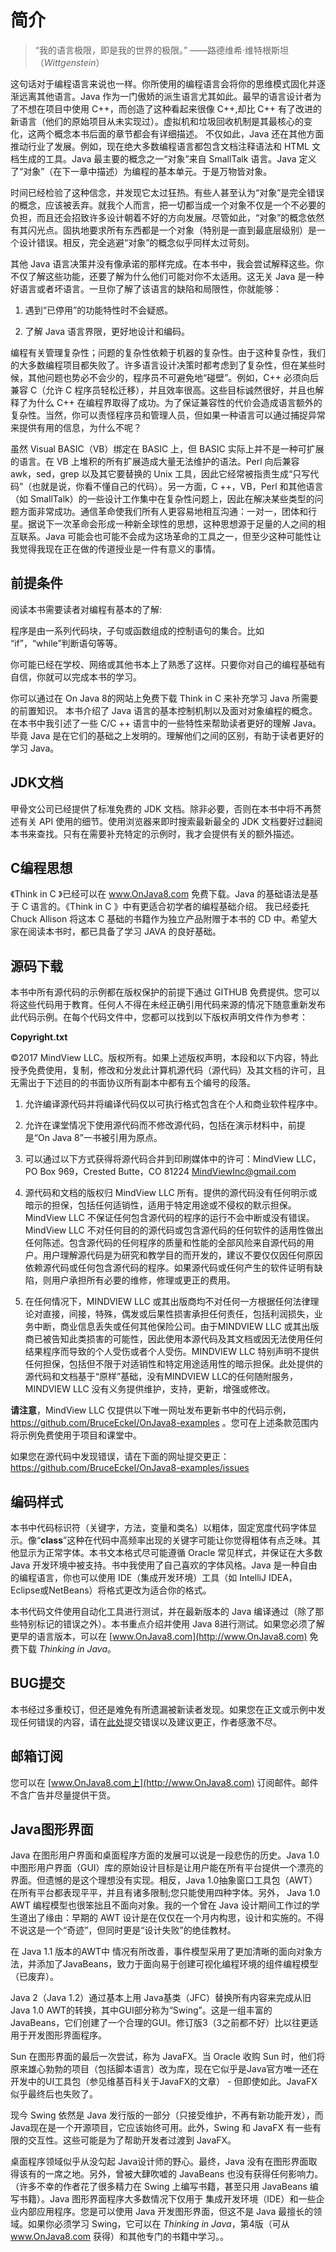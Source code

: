 
# 简介

> “我的语言极限，即是我的世界的极限。” ——路德维希·维特根斯坦（*Wittgenstein*）

这句话对于编程语言来说也一样。你所使用的编程语言会将你的思维模式固化并逐渐远离其他语言。Java 作为一门傲娇的派生语言尤其如此。最早的语言设计者为了不想在项目中使用 C++，而创造了这种看起来很像 C++,却比 C++ 有了改进的新语言（他们的原始项目从未实现过）。虚拟机和垃圾回收机制是其最核心的变化，这两个概念本书后面的章节都会有详细描述。 不仅如此，Java 还在其他方面推动行业了发展。例如，现在绝大多数编程语言都包含文档注释语法和 HTML 文档生成的工具。Java 最主要的概念之一“对象”来自 SmallTalk 语言。Java 定义了“对象”（在下一章中描述）为编程的基本单元。于是万物皆对象。

时间已经检验了这种信念，并发现它太过狂热。有些人甚至认为“对象”是完全错误的概念，应该被丢弃。就我个人而言，把一切都当成一个对象不仅是一个不必要的负担，而且还会招致许多设计朝着不好的方向发展。尽管如此，“对象”的概念依然有其闪光点。固执地要求所有东西都是一个对象（特别是一直到最底层级别）是一个设计错误。相反，完全逃避“对象”的概念似乎同样太过苛刻。

其他 Java 语言决策并没有像承诺的那样完成。在本书中，我会尝试解释这些。你不仅了解这些功能，还要了解为什么他们可能对你不太适用。这无关 Java 是一种好语言或者坏语言。一旦你了解了该语言的缺陷和局限性，你就能够：

1. 遇到“已停用”的功能特性时不会疑惑。

2. 了解 Java 语言界限，更好地设计和编码。

编程有关管理复杂性；问题的复杂性依赖于机器的复杂性。由于这种复杂性，我们的大多数编程项目都失败了。许多语言设计决策时都考虑到了复杂性，但在某些时候，其他问题也势必不会少的，程序员不可避免地“碰壁”。例如，C++ 必须向后兼容 C（允许 C 程序员轻松迁移），并且效率很高。这些目标诚然很好，并且也解释了为什么 C++ 在编程界取得了成功。为了保证兼容性的代价会造成语言额外的复杂性。当然，你可以责怪程序员和管理人员，但如果一种语言可以通过捕捉异常来提供有用的信息，为什么不呢？

虽然 Visual BASIC（VB）绑定在 BASIC 上，但 BASIC 实际上并不是一种可扩展的语言。在 VB 上堆积的所有扩展造成大量无法维护的语法。Perl 向后兼容 awk，sed，grep 以及其它要替换的 Unix 工具，因此它经常被指责生成“只写代码”（也就是说，你看不懂自己的代码）。另一方面，C ++，VB，Perl 和其他语言（如 SmallTalk）的一些设计工作集中在复杂性问题上，因此在解决某些类型的问题方面非常成功。通信革命使我们所有人更容易地相互沟通：一对一，团体和行星。据说下一次革命会形成一种新全球性的思想，这种思想源于足量的人之间的相互联系。Java 可能会也可能不会成为这场革命的工具之一，但至少这种可能性让我觉得我现在正在做的传道授业是一件有意义的事情。




## 前提条件

阅读本书需要读者对编程有基本的了解:

程序是由一系列代码块，子句或函数组成的控制语句的集合。比如 “if”，“while”判断语句等等。

你可能已经在学校、网络或其他书本上了熟悉了这样。只要你对自己的编程基础有自信，你就可以完成本书的学习。

你可以通过在 On Java 8的网站上免费下载 Think in C 来补充学习 Java 所需要的前置知识。 本书介绍了 Java 语言的基本控制机制以及面对对象编程的概念。在本书中我引述了一些 C/C ++ 语言中的一些特性来帮助读者更好的理解 Java。 毕竟 Java 是在它们的基础之上发明的。理解他们之间的区别，有助于读者更好的学习 Java。 


## JDK文档

甲骨文公司已经提供了标准免费的 JDK 文档。除非必要，否则在本书中将不再赘述有关 API 使用的细节。使用浏览器来即时搜索最新最全的 JDK 文档要好过翻阅本书来查找。只有在需要补充特定的示例时，我才会提供有关的额外描述。


## C编程思想

《Think in C 》已经可以在 www.OnJava8.com 免费下载。Java 的基础语法是基于 C 语言的。《Think in C 》中有更适合初学者的编程基础介绍。 我已经委托 Chuck Allison 将这本 C 基础的书籍作为独立产品附赠于本书的 CD 中。希望大家在阅读本书时，都已具备了学习 JAVA 的良好基础。


## 源码下载

本书中所有源代码的示例都在版权保护的前提下通过 GITHUB 免费提供。您可以将这些代码用于教育。任何人不得在未经正确引用代码来源的情况下随意重新发布此代码示例。在每个代码文件中，您都可以找到以下版权声明文件作为参考：

**Copyright.txt**

©2017 MindView LLC。版权所有。如果上述版权声明，本段和以下内容，特此授予免费使用，复制，修改和分发此计算机源代码（源代码）及其文档的许可，且无需出于下述目的的书面协议所有副本中都有五个编号的段落。

1. 允许编译源代码并将编译代码仅以可执行格式包含在个人和商业软件程序中。

2. 允许在课堂情况下使用源代码而不修改源代码，包括在演示材料中，前提是“On Java 8”一书被引用为原点。

3. 可以通过以下方式获得将源代码合并到印刷媒体中的许可：MindView LLC，PO Box 969，Crested Butte，CO 81224 MindViewInc@gmail.com 

4. 源代码和文档的版权归 MindView LLC 所有。提供的源代码没有任何明示或暗示的担保，包括任何适销性，适用于特定用途或不侵权的默示担保。MindView LLC 不保证任何包含源代码的程序的运行不会中断或没有错误。MindView LLC 不对任何目的的源代码或包含源代码的任何软件的适用性做出任何陈述。包含源代码的任何程序的质量和性能的全部风险来自源代码的用户。用户理解源代码是为研究和教学目的而开发的，建议不要仅仅因任何原因依赖源代码或任何包含源代码的程序。如果源代码或任何产生的软件证明有缺陷，则用户承担所有必要的维修，修理或更正的费用。

5. 在任何情况下，MINDVIEW LLC 或其出版商均不对任何一方根据任何法律理论对直接，间接，特殊，偶发或后果性损害承担任何责任，包括利润损失，业务中断，商业信息丢失或任何其他保险公司。由于MINDVIEW LLC 或其出版商已被告知此类损害的可能性，因此使用本源代码及其文档或因无法使用任何结果程序而导致的个人受伤或者个人受伤。MINDVIEW LLC 特别声明不提供任何担保，包括但不限于对适销性和特定用途适用性的暗示担保。此处提供的源代码和文档基于“原样”基础，没有MINDVIEW LLC的任何随附服务，MINDVIEW LLC 没有义务提供维护，支持，更新，增强或修改。


**请注意**，MindView LLC 仅提供以下唯一网址发布更新书中的代码示例，https://github.com/BruceEckel/OnJava8-examples 。您可在上述条款范围内将示例免费使用于项目和课堂中。

如果您在源代码中发现错误，请在下面的网址提交更正：https://github.com/BruceEckel/OnJava8-examples/issues 


## 编码样式

本书中代码标识符（关键字，方法，变量和类名）以粗体，固定宽度代码字体显示。像“**class**”这种在代码中高频率出现的关键字可能让你觉得粗体有点乏味。其他显示为正常字体。本书文本格式尽可能遵循 Oracle 常见样式，并保证在大多数 Java 开发环境中被支持。书中我使用了自己喜欢的字体风格。Java 是一种自由的编程语言，你也可以使用 IDE（集成开发环境）工具（如 IntelliJ IDEA，Eclipse或NetBeans）将格式更改为适合你的格式。

本书代码文件使用自动化工具进行测试，并在最新版本的 Java 编译通过（除了那些特别标记的错误之外）。本书重点介绍并使用 Java 8进行测试。如果您必须了解更早的语言版本，可以在  [www.OnJava8.com](http://www.OnJava8.com) 免费下载 *Thinking in Java*。


## BUG提交

本书经过多重校订，但还是难免有所遗漏被新读者发现。如果您在正文或示例中发现任何错误的内容，请在[此处](https://github.com/BruceEckel/OnJava8-examples/issues)提交错误以及建议更正，作者感激不尽。


## 邮箱订阅

您可以在 [www.OnJava8.com上](http://www.OnJava8.com) 订阅邮件。邮件不含广告并尽量提供干货。


## Java图形界面

Java 在图形用户界面和桌面程序方面的发展可以说是一段悲伤的历史。Java 1.0中图形用户界面（GUI）库的原始设计目标是让用户能在所有平台提供一个漂亮的界面。但遗憾的是这个理想没有实现。相反，Java 1.0抽象窗口工具包（AWT）在所有平台都表现平平，并且有诸多限制;您只能使用四种字体。另外， Java 1.0 AWT 编程模型也很笨拙且不面向对象。我的一个曾在 Java 设计期间工作过的学生道出了缘由：早期的 AWT 设计是在仅仅在一个月内构思，设计和实施的。不得不说这是一个“奇迹”，但同时更是“设计失败”的绝佳教材。

在 Java 1.1 版本的AWT中 情况有所改善，事件模型采用了更加清晰的面向对象方法，并添加了JavaBeans，致力于面向易于创建可视化编程环境的组件编程模型（已废弃）。

Java 2（Java 1.2）通过基本上用 Java基类（JFC）替换所有内容来完成从旧Java 1.0 AWT的转换，其中GUI部分称为“Swing”。这是一组丰富的JavaBeans，它们创建了一个合理的GUI。修订版3（3之前都不好）比以往更适用于开发图形界面程序。

Sun 在图形界面的最后一次尝试，称为 JavaFX。当 Oracle 收购 Sun 时，他们将原来雄心勃勃的项目（包括脚本语言）改为库，现在它似乎是Java官方唯一还在开发中的UI工具包（参见维基百科关于JavaFX的文章） - 但即使如此。JavaFX 似乎最终后也失败了。

现今 Swing 依然是 Java 发行版的一部分（只接受维护，不再有新功能开发），而Java现在是一个开源项目，它应该始终可用。此外，Swing 和 JavaFX 有一些有限的交互性。这些可能是为了帮助开发者过渡到 JavaFX。

桌面程序领域似乎从没勾起 Java设计师的野心。最终，Java 没有在图形界面取得该有的一席之地。另外，曾被大肆吹嘘的 JavaBeans 也没有获得任何影响力。（许多不幸的作者花了很多精力在 Swing 上编写书籍，甚至只用 JavaBeans 编写书籍）。Java 图形界面程序大多数情况下仅用于 集成开发环境（IDE）和一些企业内部应用程序。您是可以使用 Java 开发图形界面，但这不是 Java 最擅长的领域。如果你必须学习 Swing，它可以在 *Thinking in Java*，第4版（可从 www.OnJava8.com 获得）和其他专门的书籍中学习。。


<!-- 分页 -->
<div style="page-break-after: always;"></div>
